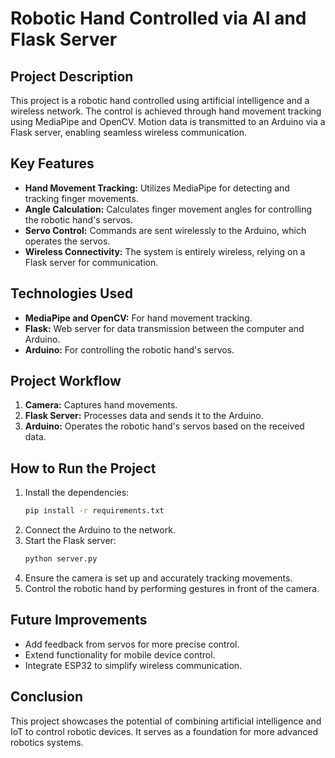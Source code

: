 # Robotic Hand Controlled via AI and Flask Server

## Project Description
This project is a robotic hand controlled using artificial intelligence and a wireless network. The control is achieved through hand movement tracking using MediaPipe and OpenCV. Motion data is transmitted to an Arduino via a Flask server, enabling seamless wireless communication.

## Key Features
- **Hand Movement Tracking:** Utilizes MediaPipe for detecting and tracking finger movements.
- **Angle Calculation:** Calculates finger movement angles for controlling the robotic hand's servos.
- **Servo Control:** Commands are sent wirelessly to the Arduino, which operates the servos.
- **Wireless Connectivity:** The system is entirely wireless, relying on a Flask server for communication.

## Technologies Used
- **MediaPipe and OpenCV:** For hand movement tracking.
- **Flask:** Web server for data transmission between the computer and Arduino.
- **Arduino:** For controlling the robotic hand's servos.

## Project Workflow
1. **Camera:** Captures hand movements.
2. **Flask Server:** Processes data and sends it to the Arduino.
3. **Arduino:** Operates the robotic hand's servos based on the received data.

## How to Run the Project
1. Install the dependencies:
   ```bash
   pip install -r requirements.txt
   ```
2. Connect the Arduino to the network.
3. Start the Flask server:
   ```bash
   python server.py
   ```
4. Ensure the camera is set up and accurately tracking movements.
5. Control the robotic hand by performing gestures in front of the camera.

## Future Improvements
- Add feedback from servos for more precise control.
- Extend functionality for mobile device control.
- Integrate ESP32 to simplify wireless communication.

## Conclusion
This project showcases the potential of combining artificial intelligence and IoT to control robotic devices. It serves as a foundation for more advanced robotics systems.

